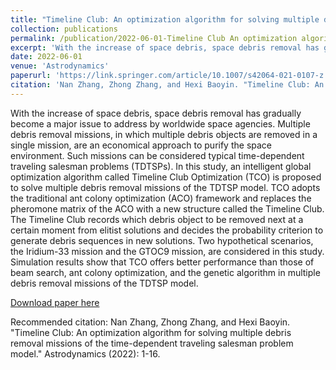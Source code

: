```yaml
---
title: "Timeline Club: An optimization algorithm for solving multiple debris removal missions of the time-dependent traveling salesman problem model"
collection: publications
permalink: /publication/2022-06-01-Timeline Club An optimization algorithm for solving multiple debris removal missions of the time-dependent traveling salesman problem model-3
excerpt: 'With the increase of space debris, space debris removal has gradually become a major issue to address by worldwide space agencies. Multiple debris removal missions, in which multiple debris objects are removed in a single mission, are an economical approach to purify the space environment. Such missions can be considered typical time-dependent traveling salesman problems (TDTSPs). In this study, an intelligent global optimization algorithm called Timeline Club Optimization (TCO) is proposed to solve multiple debris removal missions of the TDTSP model. TCO adopts the traditional ant colony optimization (ACO) framework and replaces the pheromone matrix of the ACO with a new structure called the Timeline Club. The Timeline Club records which debris object to be removed next at a certain moment from elitist solutions and decides the probability criterion to generate debris sequences in new solutions. Two hypothetical scenarios, the Iridium-33 mission and the GTOC9 mission, are considered in this study. Simulation results show that TCO offers better performance than those of beam search, ant colony optimization, and the genetic algorithm in multiple debris removal missions of the TDTSP model.'
date: 2022-06-01
venue: 'Astrodynamics'
paperurl: 'https://link.springer.com/article/10.1007/s42064-021-0107-z'
citation: 'Nan Zhang, Zhong Zhang, and Hexi Baoyin. "Timeline Club: An optimization algorithm for solving multiple debris removal missions of the time-dependent traveling salesman problem model." Astrodynamics (2022): 1-16.'
---
```

With the increase of space debris, space debris removal has gradually become a major issue to address by worldwide space agencies. Multiple debris removal missions, in which multiple debris objects are removed in a single mission, are an economical approach to purify the space environment. Such missions can be considered typical time-dependent traveling salesman problems (TDTSPs). In this study, an intelligent global optimization algorithm called Timeline Club Optimization (TCO) is proposed to solve multiple debris removal missions of the TDTSP model. TCO adopts the traditional ant colony optimization (ACO) framework and replaces the pheromone matrix of the ACO with a new structure called the Timeline Club. The Timeline Club records which debris object to be removed next at a certain moment from elitist solutions and decides the probability criterion to generate debris sequences in new solutions. Two hypothetical scenarios, the Iridium-33 mission and the GTOC9 mission, are considered in this study. Simulation results show that TCO offers better performance than those of beam search, ant colony optimization, and the genetic algorithm in multiple debris removal missions of the TDTSP model.

[Download paper here](https://link.springer.com/article/10.1007/s42064-021-0107-z)

Recommended citation: Nan Zhang, Zhong Zhang, and Hexi Baoyin. "Timeline Club: An optimization algorithm for solving multiple debris removal missions of the time-dependent traveling salesman problem model." Astrodynamics (2022): 1-16.